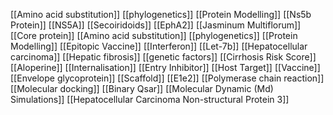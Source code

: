 [[Amino acid substitution]]
[[phylogenetics]]
[[Protein Modelling]]
[[Ns5b Protein]]
[[NS5A]]
[[Secoiridoids]]
[[EphA2]]
[[Jasminum Multiflorum]]
[[Core protein]]
[[Amino acid substitution]]
[[phylogenetics]]
[[Protein Modelling]]
[[Epitopic Vaccine]]
[[Interferon]]
[[Let-7b]]
[[Hepatocellular carcinoma]]
[[Hepatic fibrosis]]
[[genetic factors]]
[[Cirrhosis Risk Score]]
[[Aloperine]]
[[Internalisation]]
[[Entry Inhibitor]]
[[Host Target]]
[[Vaccine]]
[[Envelope glycoprotein]]
[[Scaffold]]
[[E1e2]]
[[Polymerase chain reaction]]
[[Molecular docking]]
[[Binary Qsar]]
[[Molecular Dynamic (Md) Simulations]]
[[Hepatocellular Carcinoma Non-structural Protein 3]]
